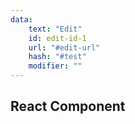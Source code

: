 ```yaml
---
data:
    text: "Edit"
    id: edit-id-1
    url: "#edit-url"
    hash: "#test"
    modifier: ""
---
```


## React Component
<div data-ff_module-inline-edit=""/>